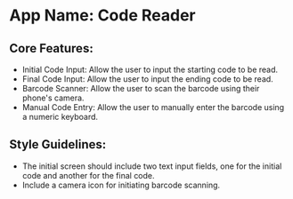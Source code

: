 # **App Name**: Code Reader

## Core Features:

- Initial Code Input: Allow the user to input the starting code to be read.
- Final Code Input: Allow the user to input the ending code to be read.
- Barcode Scanner: Allow the user to scan the barcode using their phone's camera.
- Manual Code Entry: Allow the user to manually enter the barcode using a numeric keyboard.

## Style Guidelines:

- The initial screen should include two text input fields, one for the initial code and another for the final code.
- Include a camera icon for initiating barcode scanning.